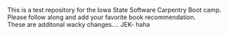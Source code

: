 This is a test repository for the Iowa State Software Carpentry Boot camp.  Please follow along and add your favorite book recommendation.  
These are additonal wacky changes....
JEK- haha

